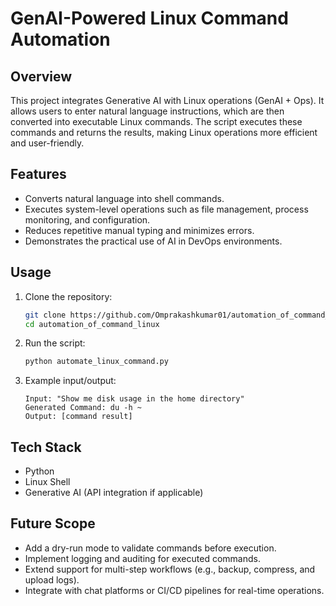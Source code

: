 # GenAI-Powered Linux Command Automation

## Overview  
This project integrates Generative AI with Linux operations (GenAI + Ops). It allows users to enter natural language instructions, which are then converted into executable Linux commands. The script executes these commands and returns the results, making Linux operations more efficient and user-friendly.

## Features  
- Converts natural language into shell commands.  
- Executes system-level operations such as file management, process monitoring, and configuration.  
- Reduces repetitive manual typing and minimizes errors.  
- Demonstrates the practical use of AI in DevOps environments.  

## Usage  
1. Clone the repository:  
   ```bash
   git clone https://github.com/Omprakashkumar01/automation_of_command_linux.git
   cd automation_of_command_linux
   ```
2. Run the script:  
   ```bash
   python automate_linux_command.py
   ```
3. Example input/output:  
   ```
   Input: "Show me disk usage in the home directory"
   Generated Command: du -h ~
   Output: [command result]
   ```

## Tech Stack  
- Python  
- Linux Shell  
- Generative AI (API integration if applicable)  

## Future Scope  
- Add a dry-run mode to validate commands before execution.  
- Implement logging and auditing for executed commands.  
- Extend support for multi-step workflows (e.g., backup, compress, and upload logs).  
- Integrate with chat platforms or CI/CD pipelines for real-time operations.  
